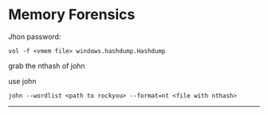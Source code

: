 # Memory Forensics

Jhon password:

```
vol -f <vmem file> windows.hashdump.Hashdump
```

grab the nthash of john

use john

```
john --wordlist <path to rockyou> --format=nt <file with nthash>
```

***

